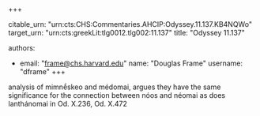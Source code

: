 +++


citable_urn: "urn:cts:CHS:Commentaries.AHCIP:Odyssey.11.137.KB4NQWo"
target_urn: "urn:cts:greekLit:tlg0012.tlg002:11.137"
title: "Odyssey 11.137"

authors:
- email: "frame@chs.harvard.edu"
  name: "Douglas Frame"
  username: "dframe"
+++

<p>analysis of mimnḗskeo and médomai, argues they have the same significance for the connection between nóos and néomai as does lanthánomai in Od. X.236, Od. X.472</p>